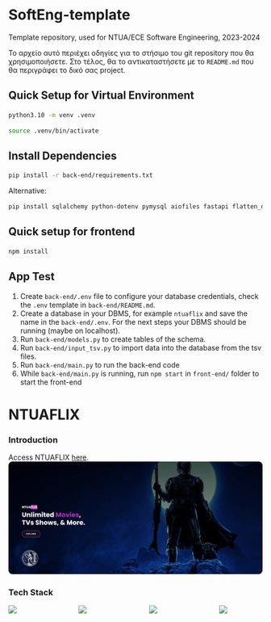 # SoftEng-template

Template repository, used for NTUA/ECE Software Engineering, 2023-2024

Το αρχείο αυτό περιέχει οδηγίες για το στήσιμο του git repository που θα
χρησιμοποιήσετε.  Στο τέλος, θα το αντικαταστήσετε με το `README.md` που
θα περιγράφει το δικό σας project.

## Quick Setup for Virtual Environment

```bash
python3.10 -m venv .venv
```

```bash
source .venv/bin/activate
```

## Install Dependencies

```bash
pip install -r back-end/requirements.txt
```

Alternative:

```bash
pip install sqlalchemy python-dotenv pymysql aiofiles fastapi flatten_dict aiocsv jose python-jose passlib python-multipart pydantic[email] uvicorn frozendict pandas
```

## Quick setup for frontend

```bash
npm install
```

## App Test

1. Create `back-end/.env` file to configure your database credentials, check the `.env` template in `back-end/README.md`. 
2. Create a database in your DBMS, for example `ntuaflix` and save the name in the `back-end/.env`. For the next steps your DBMS should be running (maybe on localhost).
3. Run `back-end/models.py` to create tables of the schema.
4. Run `back-end/input_tsv.py` to import data into the database from the tsv files.
5. Run `back-end/main.py` to run the back-end code
6. While `back-end/main.py` is running, run `npm start` in `front-end/` folder to start the front-end

# NTUAFLIX

### Introduction
Access NTUAFLIX [here](http://ntuaflix.cloudns.be/ "here").
<img src="/front-end/public/meta-image.png" style="border-radius:8px;"/>

### Tech Stack
<div style="display:flex; justify-content: space-between;">
<img src="https://cdn.worldvectorlogo.com/logos/fastapi.svg" width="17%"/><img src="https://upload.wikimedia.org/wikipedia/commons/a/a7/React-icon.svg" width="17%"/><img src="https://cdn.worldvectorlogo.com/logos/material-ui-1.svg" width="17%"/><img src="https://www.svgrepo.com/show/354115/nginx.svg" width="17%"/>
</div>
